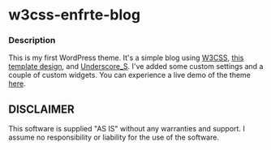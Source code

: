 # w3css-enfrte-blog

### Description

This is my first WordPress theme. It's a simple blog using [W3CSS](https://www.w3schools.com/w3css/), [this template design](https://www.w3schools.com/w3css/tryw3css_templates_blog.htm), and [Underscore_S](http://underscores.me/). I've added some custom settings and a couple of custom widgets. You can experience a live demo of the theme [here](http://codinginthecold.tk/).

## DISCLAIMER

This software is supplied "AS IS" without any warranties and support. I assume no responsibility or liability for the use of the software.
